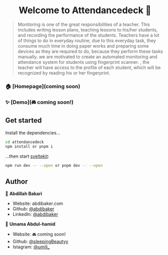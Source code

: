 <h1 align="center">Welcome to Attendancedeck 👋</h1>
<p>
</p>

> Monitoring is one of the great responsibilities of a teacher. This includes writing lesson plans, teaching lessons to his/her students, and recording the performance of the students. Teachers have a lot of things to do in everyday routine, due to this everyday task, they consume much time in doing paper works and preparing some devices as they are required to do, because they perform these tasks manually. we are motivated to create an automated monitoring and attendance system for students using fingerprint scanner. , the teacher will have access to the profile of each student, which will be recognized by reading his or her fingerprint.

### 🏠 [Homepage](coming soon)

### ✨ [Demo](🚘 coming soon!)

## Get started

Install the dependencies...

```bash
cd attendancedeck
npm install or pnpm i

```

...then start [sveltekit](https://kit.svelte.dev/):

```bash
npm run dev -- --open or pnpm dev -- --open
```

## Author

👤 **Abdillah Bakari**

- Website: abdibaker.com
- Github: [@abdibaker](https://github.com/abdibaker)
- LinkedIn: [@abdibaker](https://linkedin.com/in/abdibaker)

👤 **Umama Abdul-hamid**

- Website: 🚘 coming soon!
- Github: [@sleepingBeautyy](https://github.com/sleepingBeautyy)
- Istagram: [@umili\_](https://www.instagram.com/umili_)
